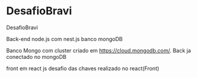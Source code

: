 # DesafioBravi
DesafioBravi

Back-end node.js com nest.js banco mongoDB

Banco Mongo com cluster criado em https://cloud.mongodb.com/. 
Back ja conectado no mongoDB

front em react js desafio das chaves realizado no react(Front)

